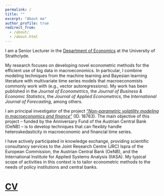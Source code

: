 ```yaml
---
permalink: /
title: ""
excerpt: "About me"
author_profile: true
redirect_from: 
  - /about/
  - /about.html
---
```


I am a Senior Lecturer in the [Department of Economics](https://www.strath.ac.uk/business/economics/) at the University of Strathclyde. 

My research focuses on developing novel econometric methods for the efficient use of big data in macroeconomics. In particular, I combine modeling techniques from the machine learning and Bayesian learning literature with multivariate time series models that macroeconomists commonly work with (e.g., vector autoregressions). My work has been published in the *Journal of Econometrics*, the *Journal of Business & Economic Statistics*, the *Journal of Applied Econometrics*, the *International Journal of Forecasting*,  among others.
  
I am principal investigator of the project [*“Non-parametric volatility modeling in macroeconomics and finance”*](https://nhauzenb.github.io/portfolio/oenb-1-npvola/) (ID. 18763). The main objective of this project – funded by the Anniversary Fund of the Austrian Central Bank (OeNB) – is to develop techniques that can flexibly handle heteroskedasticity in macroeconomic and financial time series.

I have actively participated in knowledge exchange, providing scientific consultancy services to the Joint Research Centre (JRC) Ispra of the European Commission, the Austrian Central Bank (OeNB), and the International Institute for Applied Systems Analysis (IIASA). My typical scope of activities in this context is to tailor econometric methods to the needs of policy institutions and central banks.




[CV](https://www.dropbox.com/scl/fi/uyjt4zgux30w6gxwd650s/NH_CV_Oct2024.pdf?rlkey=pzmbpsys8jn31joje6ys1n5b5&st=rkpjvwpi&dl=0)
======
